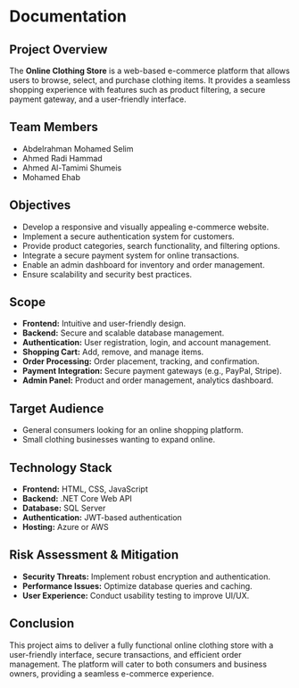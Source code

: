 # Documentation

## Project Overview
The **Online Clothing Store** is a web-based e-commerce platform that allows users to browse, select, and purchase clothing items. It provides a seamless shopping experience with features such as product filtering, a secure payment gateway, and a user-friendly interface.

## Team Members
- Abdelrahman Mohamed Selim  
- Ahmed Radi Hammad  
- Ahmed Al-Tamimi Shumeis  
- Mohamed Ehab  

## Objectives
- Develop a responsive and visually appealing e-commerce website.  
- Implement a secure authentication system for customers.  
- Provide product categories, search functionality, and filtering options.  
- Integrate a secure payment system for online transactions.  
- Enable an admin dashboard for inventory and order management.  
- Ensure scalability and security best practices.  

## Scope
- **Frontend:** Intuitive and user-friendly design.  
- **Backend:** Secure and scalable database management.  
- **Authentication:** User registration, login, and account management.  
- **Shopping Cart:** Add, remove, and manage items.  
- **Order Processing:** Order placement, tracking, and confirmation.  
- **Payment Integration:** Secure payment gateways (e.g., PayPal, Stripe).  
- **Admin Panel:** Product and order management, analytics dashboard.  

## Target Audience
- General consumers looking for an online shopping platform.  
- Small clothing businesses wanting to expand online.  

## Technology Stack
- **Frontend:** HTML, CSS, JavaScript 
- **Backend:** .NET Core Web API  
- **Database:** SQL Server  
- **Authentication:** JWT-based authentication  
- **Hosting:** Azure or AWS   

## Risk Assessment & Mitigation
- **Security Threats:** Implement robust encryption and authentication.  
- **Performance Issues:** Optimize database queries and caching.  
- **User Experience:** Conduct usability testing to improve UI/UX.  

## Conclusion
This project aims to deliver a fully functional online clothing store with a user-friendly interface, secure transactions, and efficient order management. The platform will cater to both consumers and business owners, providing a seamless e-commerce experience.
